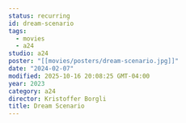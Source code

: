 ```yaml
---
status: recurring
id: dream-scenario
tags:
  - movies
  - a24
studio: a24
poster: "[[movies/posters/dream-scenario.jpg]]"
date: "2024-02-07"
modified: 2025-10-16 20:08:25 GMT-04:00
year: 2023
category: a24
director: Kristoffer Borgli
title: Dream Scenario
---
```

